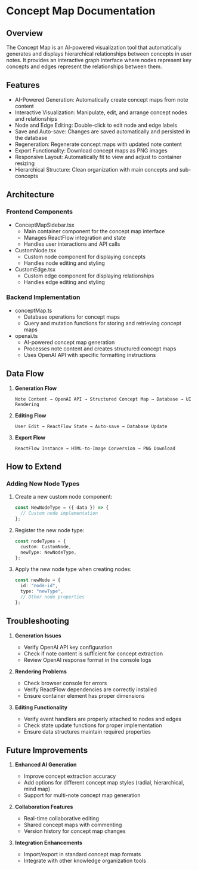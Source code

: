 # Concept Map Documentation

## Overview

The Concept Map is an AI-powered visualization tool that automatically generates and displays hierarchical relationships between concepts in user notes. It provides an interactive graph interface where nodes represent key concepts and edges represent the relationships between them.

## Features

- AI-Powered Generation: Automatically create concept maps from note content
- Interactive Visualization: Manipulate, edit, and arrange concept nodes and relationships
- Node and Edge Editing: Double-click to edit node and edge labels
- Save and Auto-save: Changes are saved automatically and persisted in the database
- Regeneration: Regenerate concept maps with updated note content
- Export Functionality: Download concept maps as PNG images
- Responsive Layout: Automatically fit to view and adjust to container resizing
- Hierarchical Structure: Clean organization with main concepts and sub-concepts

## Architecture

### Frontend Components

- ConceptMapSidebar.tsx
  - Main container component for the concept map interface
  - Manages ReactFlow integration and state
  - Handles user interactions and API calls
- CustomNode.tsx
  - Custom node component for displaying concepts
  - Handles node editing and styling
- CustomEdge.tsx
  - Custom edge component for displaying relationships
  - Handles edge editing and styling

### Backend Implementation

- conceptMap.ts
  - Database operations for concept maps
  - Query and mutation functions for storing and retrieving concept maps
- openai.ts
  - AI-powered concept map generation
  - Processes note content and creates structured concept maps
  - Uses OpenAI API with specific formatting instructions

## Data Flow

1. **Generation Flow**

   ```
   Note Content → OpenAI API → Structured Concept Map → Database → UI Rendering
   ```

2. **Editing Flow**

   ```
   User Edit → ReactFlow State → Auto-save → Database Update
   ```

3. **Export Flow**
   ```
   ReactFlow Instance → HTML-to-Image Conversion → PNG Download
   ```

## How to Extend

### Adding New Node Types

1. Create a new custom node component:

   ```typescript
   const NewNodeType = ({ data }) => {
     // Custom node implementation
   };
   ```

2. Register the new node type:

   ```typescript
   const nodeTypes = {
     custom: CustomNode,
     newType: NewNodeType,
   };
   ```

3. Apply the new node type when creating nodes:
   ```typescript
   const newNode = {
     id: "node-id",
     type: "newType",
     // Other node properties
   };
   ```


## Troubleshooting

1. **Generation Issues**

   - Verify OpenAI API key configuration
   - Check if note content is sufficient for concept extraction
   - Review OpenAI response format in the console logs

2. **Rendering Problems**

   - Check browser console for errors
   - Verify ReactFlow dependencies are correctly installed
   - Ensure container element has proper dimensions

3. **Editing Functionality**
   - Verify event handlers are properly attached to nodes and edges
   - Check state update functions for proper implementation
   - Ensure data structures maintain required properties

## Future Improvements

1. **Enhanced AI Generation**

   - Improve concept extraction accuracy
   - Add options for different concept map styles (radial, hierarchical, mind map)
   - Support for multi-note concept map generation

2. **Collaboration Features**

   - Real-time collaborative editing
   - Shared concept maps with commenting
   - Version history for concept map changes

3. **Integration Enhancements**
   - Import/export in standard concept map formats
   - Integrate with other knowledge organization tools
